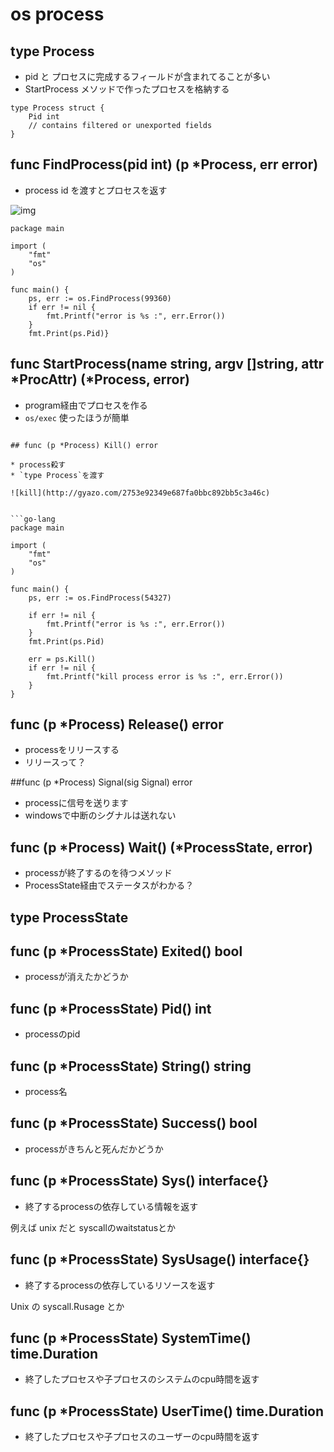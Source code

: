 # os process

## type Process

* pid と プロセスに完成するフィールドが含まれてることが多い
* StartProcess メソッドで作ったプロセスを格納する

```go-lang
type Process struct {
    Pid int
    // contains filtered or unexported fields
}
```

## func FindProcess(pid int) (p *Process, err error)

* process id を渡すとプロセスを返す

![img](https://project.kayac.com/gyazo/data/42d490fd.png)

```go-lang
package main

import (
	"fmt"
	"os"
)

func main() {
	ps, err := os.FindProcess(99360)
	if err != nil {
		fmt.Printf("error is %s :", err.Error())
	}
	fmt.Print(ps.Pid)}

```


## func StartProcess(name string, argv []string, attr *ProcAttr) (*Process, error)

* program経由でプロセスを作る
* `os/exec` 使ったほうが簡単


```

## func (p *Process) Kill() error

* process殺す
* `type Process`を渡す

![kill](http://gyazo.com/2753e92349e687fa0bbc892bb5c3a46c)


```go-lang
package main

import (
	"fmt"
	"os"
)

func main() {
	ps, err := os.FindProcess(54327)

	if err != nil {
		fmt.Printf("error is %s :", err.Error())
	}
	fmt.Print(ps.Pid)

	err = ps.Kill()
	if err != nil {
		fmt.Printf("kill process error is %s :", err.Error())
	}
}
```

## func (p *Process) Release() error

* processをリリースする
* リリースって？


##func (p *Process) Signal(sig Signal) error

* processに信号を送ります
* windowsで中断のシグナルは送れない

## func (p *Process) Wait() (*ProcessState, error)

* processが終了するのを待つメソッド
* ProcessState経由でステータスがわかる？


## type ProcessState

## func (p *ProcessState) Exited() bool

* processが消えたかどうか

## func (p *ProcessState) Pid() int

* processのpid

## func (p *ProcessState) String() string

* process名

## func (p *ProcessState) Success() bool

* processがきちんと死んだかどうか

## func (p *ProcessState) Sys() interface{}

* 終了するprocessの依存している情報を返す

例えば unix だと syscallのwaitstatusとか

## func (p *ProcessState) SysUsage() interface{}

* 終了するprocessの依存しているリソースを返す

Unix の syscall.Rusage とか

## func (p *ProcessState) SystemTime() time.Duration

* 終了したプロセスや子プロセスのシステムのcpu時間を返す


## func (p *ProcessState) UserTime() time.Duration

* 終了したプロセスや子プロセスのユーザーのcpu時間を返す
